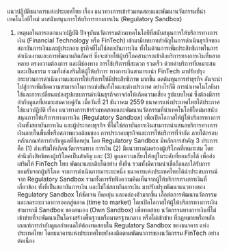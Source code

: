 แนวปฏิบัติธนาคารแห่งประเทศไทย
เรื่อง แนวทางการเข้าร่วมทดสอบและพัฒนานวัตกรรมที่นำเทคโนโลยีใหม่
มาสนับสนุนการให้บริการทางการเงิน (Regulatory Sandbox)
1. เหตุผลในการออกแนวปฏิบัติ
ปัจจุบันนวัตกรรมด้านเทคโนโลยีที่สนับสนุนการให้บริการทางการเงิน (Financial
Technology หรือ FinTech) เข้ามามีบทบาทสำคัญในการดำเนินธุรกิจของสถาบันการเงินและผู้ประกอบ
ธุรกิจที่ไม่ใช่สถาบันการเงิน ทั้งในด้านการเพิ่มประสิทธิภาพในการดำเนินงานและการพัฒนาผลิตภัณฑ์
ซึ่งจะช่วยให้ผู้บริโภคสามารถเข้าถึงบริการทางการเงินที่หลากหลาย ตรงความต้องการ และมีช่องทาง
การใช้บริการที่สะดวก รวดเร็ว ด้วยค่าบริการที่เหมาะสมและเป็นธรรม รวมทั้งส่งเสริมให้ผู้ให้บริการ
ทางการเงินสามารถนํา FinTech มาปรับปรุงกระบวนการดำเนินงานและการให้บริการให้มีประสิทธิภาพ
มากขึ้น ลดต้นทุนการทำธุรกิจ อันจะนำไปสู่การเพิ่มขีดความสามารถในการแข่งขันทั้งในและต่างประเทศ
อย่างไรก็ดี การนำเทคโนโลยีมาใช้และการเปลี่ยนแปลงรูปแบบการดำเนินธุรกิจอาจก่อให้เกิดความเสี่ยง
รูปแบบใหม่ ซึ่งต้องมีการกำกับดูแลที่เหมาะสมควบคู่กัน
เมื่อวันที่ 21 ธันวาคม 2559 ธนาคารแห่งประเทศไทยได้ประกาศใช้แนวปฏิบัติ เรื่อง
แนวทางการเข้าร่วมทดสอบและพัฒนานวัตกรรมที่นำเทคโนโลยีใหม่มาสนับสนุนการให้บริการทางการเงิน
(Regulatory Sandbox) เพื่อเปิดโอกาสให้ผู้ให้บริการทางการเงินทั้งสถาบันการเงิน และผู้ประกอบธุรกิจ
ที่ไม่ใช่สถาบันการเงินสามารถนำเสนอบริการทางการเงินภายในพื้นที่หรือสภาพแวดล้อมของ
การประกอบธุรกิจและการให้บริการที่จำกัด ภายใต้กรอบหลักเกณฑ์การกำกับดูแลที่ยืดหยุ่น
โดย Regulatory Sandbox มีหลักการสำคัญ 3 ประการ คือ (1) ส่งเสริมให้เกิดนวัตกรรมทาง
การเงิน (2) มีแนวทางคุ้มครองผู้บริโภคที่เหมาะสม โดยคำนึงถึงสิทธิของผู้บริโภคเป็นสำคัญ และ
(3) ดูแลความเสี่ยงให้อยู่ในระดับที่ยอมรับได้ เพื่อส่งเสริมให้ FinTech ไทย พัฒนาและเติบโตอย่าง
ยั่งยืน รวมทั้งมีความน่าเชื่อถือและได้รับการยอมรับจากผู้บริโภค
จากการดำเนินการมาระยะหนึ่ง ธนาคารแห่งประเทศไทยได้นำประสบการณ์จาก Regulatory
Sandbox รวมทั้งการรับฟังความคิดเห็นจากผู้ให้บริการทางการเงินที่เกี่ยวข้อง ทั้งที่เป็นสถาบันการเงิน
และไม่ใช่สถาบันการเงิน มาปรับปรุงพัฒนาแนวทางของ Regulatory Sandbox ให้ชัดเจน ยืดหยุ่น
และคล่องตัวมากขึ้น เอื้อต่อการพัฒนานวัตกรรม และลดระยะเวลาการออกสู่ตลาด (time to market)
โดยเปิดโอกาสให้ผู้ให้บริการทางการเงินสามารถมี Sandbox ของตนเอง (Own Sandbox) เพื่อทดสอบ
นวัตกรรมทางการเงินที่ไม่เข้าข่ายที่จะพัฒนาเป็นโครงสร้างพื้นฐานหรือมาตรฐานกลาง หรือไม่เข้าข่าย
ที่กฎหมายหรือหลักเกณฑ์การกำกับดูแลกำหนดให้ต้องทดสอบใน Regulatory Sandbox ของธนาคาร
แห่งประเทศไทย โดยธนาคารแห่งประเทศไทยยังคงติดตามพัฒนาการของนวัตกรรม FinTech
อย่างต่อเนื่อง
